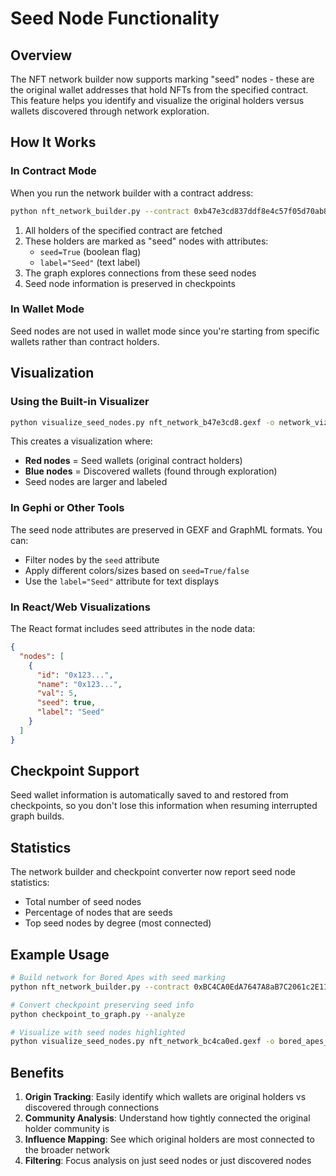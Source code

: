 # Seed Node Functionality

## Overview

The NFT network builder now supports marking "seed" nodes - these are the original wallet addresses that hold NFTs from the specified contract. This feature helps you identify and visualize the original holders versus wallets discovered through network exploration.

## How It Works

### In Contract Mode

When you run the network builder with a contract address:

```bash
python nft_network_builder.py --contract 0xb47e3cd837ddf8e4c57f05d70ab865de6e193bbb
```

1. All holders of the specified contract are fetched
2. These holders are marked as "seed" nodes with attributes:
   - `seed=True` (boolean flag)
   - `label="Seed"` (text label)
3. The graph explores connections from these seed nodes
4. Seed node information is preserved in checkpoints

### In Wallet Mode

Seed nodes are not used in wallet mode since you're starting from specific wallets rather than contract holders.

## Visualization

### Using the Built-in Visualizer

```bash
python visualize_seed_nodes.py nft_network_b47e3cd8.gexf -o network_viz.png
```

This creates a visualization where:
- **Red nodes** = Seed wallets (original contract holders)
- **Blue nodes** = Discovered wallets (found through exploration)
- Seed nodes are larger and labeled

### In Gephi or Other Tools

The seed node attributes are preserved in GEXF and GraphML formats. You can:
- Filter nodes by the `seed` attribute
- Apply different colors/sizes based on `seed=True/false`
- Use the `label="Seed"` attribute for text displays

### In React/Web Visualizations

The React format includes seed attributes in the node data:

```json
{
  "nodes": [
    {
      "id": "0x123...",
      "name": "0x123...",
      "val": 5,
      "seed": true,
      "label": "Seed"
    }
  ]
}
```

## Checkpoint Support

Seed wallet information is automatically saved to and restored from checkpoints, so you don't lose this information when resuming interrupted graph builds.

## Statistics

The network builder and checkpoint converter now report seed node statistics:
- Total number of seed nodes
- Percentage of nodes that are seeds
- Top seed nodes by degree (most connected)

## Example Usage

```bash
# Build network for Bored Apes with seed marking
python nft_network_builder.py --contract 0xBC4CA0EdA7647A8aB7C2061c2E118A18a936f13D

# Convert checkpoint preserving seed info
python checkpoint_to_graph.py --analyze

# Visualize with seed nodes highlighted
python visualize_seed_nodes.py nft_network_bc4ca0ed.gexf -o bored_apes_network.png
```

## Benefits

1. **Origin Tracking**: Easily identify which wallets are original holders vs discovered through connections
2. **Community Analysis**: Understand how tightly connected the original holder community is
3. **Influence Mapping**: See which original holders are most connected to the broader network
4. **Filtering**: Focus analysis on just seed nodes or just discovered nodes 